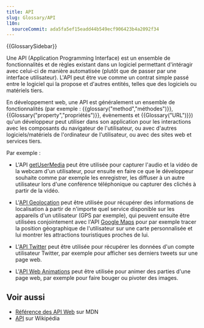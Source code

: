 ```yaml
---
title: API
slug: Glossary/API
l10n:
  sourceCommit: ada5fa5ef15eadd44b549ecf906423b4a2092f34
---
```


{{GlossarySidebar}}

Une API (Application Programming Interface) est un ensemble de fonctionnalités et de règles existant dans un logiciel permettant d'intéragir avec celui-ci de manière automatisée (plutôt que de passer par une interface utilisateur). L'API peut être vue comme un contrat simple passé entre le logiciel qui la propose et d'autres entités, telles que des logiciels ou matériels tiers.

En développement web, une API est généralement un ensemble de fonctionnalités (par exemple : {{glossary("method","méthodes")}}, {{Glossary("property","propriétés")}}, évènements et {{Glossary("URL")}}) qu'un développeur peut utiliser dans son application pour les interactions avec les composants du navigateur de l'utilisateur, ou avec d'autres logiciels/matériels de l'ordinateur de l'utilisateur, ou avec des sites web et services tiers.

Par exemple :

- L'API [getUserMedia](/fr/docs/Web/API/MediaDevices/getUserMedia) peut être utilisée pour capturer l'audio et la vidéo de la webcam d'un utilisateur, pour ensuite en faire ce que le développeur souhaite comme par exemple les enregistrer, les diffuser à un autre utilisateur lors d'une conférence téléphonique ou capturer des clichés à partir de la vidéo.

- L'[API Geolocation](/fr/docs/Web/API/Geolocation) peut être utilisée pour récupérer des informations de localisation à partir de n'importe quel service disponible sur les appareils d'un utilisateur (GPS par exemple), qui peuvent ensuite être utilisées conjointement avec l'API [Google Maps](https://developers.google.com/maps/) pour par exemple tracer la position géographique de l'utilisateur sur une carte personnalisée et lui montrer les attractions touristiques proches de lui.

- L'[API Twitter](https://dev.twitter.com/overview/api) peut être utilisée pour récupérer les données d'un compte utilisateur Twitter, par exemple pour afficher ses derniers tweets sur une page web.

- L'[API Web Animations](/fr/docs/Web/API/Web_Animations_API) peut être utilisée pour animer des parties d'une page web, par exemple pour faire bouger ou pivoter des images.

## Voir aussi

- [Référence des API Web](/fr/docs/Web/API) sur MDN
- [API](https://fr.wikipedia.org/wiki/Interface_de_programmation) sur Wikipédia

